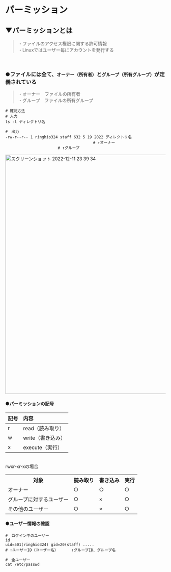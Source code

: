 # パーミッション

## ▼パーミッションとは
>・ファイルのアクセス権限に関する許可情報<br>
>・Linuxではユーザー毎にアカウントを発行する<br>
<br>

### ●ファイルには全て、`オーナー（所有者）`と`グループ（所有グループ）`が定義されている
>・オーナー&ensp;&ensp;ファイルの所有者<br>
>・グループ&ensp;&ensp;ファイルの所有グループ<br>
```shell
# 確認方法
# 入力
ls -l ディレクトリ名

#　出力
-rw-r--r-- 1 ringhio324 staff 632 5 19 2022 ディレクトリ名
　　　　　　　　　　　　　　　　　　　　　  　# ↑オーナー
                       # ↑グループ          
```

<img width="750" alt="スクリーンショット 2022-12-11 23 39 34" src="https://user-images.githubusercontent.com/81621944/206910114-97ad338a-39eb-4093-a000-7b4756b0857f.png"><br>

#### ●パーミッションの記号
| 記号 | 内容 | 
|------|:--------------|
| r    | read（読み取り）   | 
| w    | write（書き込み） | 
| x    | execute（実行）  |
<br>

<table>
    <tr>
      rwxr-xr-xの場合
        <th>対象</th>
        <th>読み取り</th>
        <th>書き込み</th>
        <th>実行</th>
    </tr>
    <tr>
        <td>オーナー</td>
        <td>○</td>
        <td>○</td>
        <td>○</td>
    </tr>
　　   <tr>
　　       <td>グループに対するユーザー</td>
        <td>○</td>
        <td>×</td>
        <td>○</td>
    </tr>
 　　  <tr>
   　　    <td>その他のユーザー</td>
        <td>○</td>
        <td>×</td>
        <td>○</td>
  　　  </tr>
</table>

#### ●ユーザー情報の確認
```shell
#　ログイン中のユーザー
id
uid=501(ringhio324) gid=20(staff) .....
# ↑ユーザーID（ユーザー名）　　　　↑グループID、グループ名

#　全ユーザー
cat /etc/passwd
```
